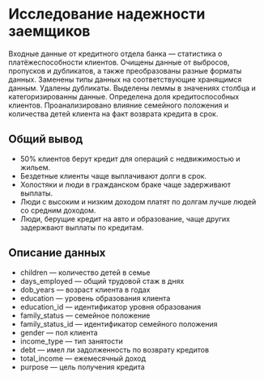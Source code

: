# Исследование надежности заемщиков
Входные данные от кредитного отдела банка  — статистика о платёжеспособности клиентов. 
Очищены данные от выбросов, пропусков и дубликатов, а также преобразованы разные форматы данных. Заменены типы данных на соответствующие хранящимся данным. Удалены дубликаты. Выделены леммы в значениях столбца и категоризированны данные.
Определена доля кредитоспособных клиентов.
Проанализировано влияние семейного положения и количества детей клиента на факт возврата кредита в срок.

## Общий вывод
* 50% клиентов берут кредит для операций с недвижимостью и жильем.
* Бездетные клиенты чаще выплачивают долги в срок.
* Холостяки и люди в гражданском браке чаще задерживают выплаты.
* Люди с высоким и низким доходом платят по долгам лучше людей со средним доходом.
* Люди, берущие кредит на авто и образование, чаще других задержвают выплаты по кредитам.

## Описание данных
* children — количество детей в семье
* days_employed — общий трудовой стаж в днях
* dob_years — возраст клиента в годах
* education — уровень образования клиента
* education_id — идентификатор уровня образования
* family_status — семейное положение
* family_status_id — идентификатор семейного положения
* gender — пол клиента
* income_type — тип занятости
* debt — имел ли задолженность по возврату кредитов
* total_income — ежемесячный доход
* purpose — цель получения кредита

